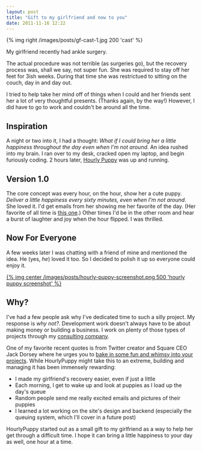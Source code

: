 ```yaml
---
layout: post
title: "Gift to my girlfriend and now to you"
date: 2011-11-16 12:22
---
```


{% img right /images/posts/gf-cast-1.jpg 200 'cast' %}

My girlfriend recently had ankle surgery.

The actual procedure was not terrible (as surgeries go), but the recovery process was, shall we say, not super fun.
She was required to stay off her feet for 3ish weeks.
During that time she was restrictued to sitting on the couch, day in and day out.

I tried to help take her mind off of things when I could and her friends sent her a lot of very thoughtful presents.
(Thanks again, by the way!)
However, I did have to go to work and couldn't be around all the time.

## Inspiration

A night or two into it, I had a thought: *What if I could bring her
a little happiness throughout the day even when I'm not around*.
An idea rushed into my brain.
I ran over to my desk, cracked open my laptop, and begin furiously coding.
2 hours later, [Hourly Puppy](http://hourlypuppy.com "Hourly Puppy") was up and running.

## Version 1.0

The core concept was every hour, on the hour, show her a cute puppy.
*Deliver a little happiness every sixty minutes, even when I'm not around*.
She loved it.
I'd get emails from her showing me her favorite of the day. (Her favorite of all
time is [this one](http://hourlypuppy.com/shared/G5FTGoFp1nxAPfcl "Destroy").)
Other times I'd be in the other room and hear a burst of laughter and joy when the hour flipped.
I was thrilled.

## Now For Everyone

A few weeks later I was chatting with a friend of mine and mentioned the idea.
He (yes, *he*) loved it too.
So I decided to polish it up so everyone could enjoy it.

[{% img center /images/posts/hourly-puppy-screenshot.png 500 'hourly puppy screenshot' %}](http://hourlypuppy.com)

## Why?

I've had a few people ask why I've dedicated time to such a silly project.
My response is *why not?*.
Development work doesn't always have to be about making money or building a business.
I work on plenty of those types of projects through my [consulting company](http://elegantbuild.com).

One of my favorite recent quotes is from Twitter creator and Square CEO Jack Dorsey where he urges you to [bake in some fun and whimsy into your projects](http://gigaom.com/2011/11/10/square-roadmap-2011/).
While HourlyPuppy might take this to an extreme, building and managing it has been immensely rewarding:

- I made my girlfriend's recovery easier, even if just a little
- Each morning, I get to wake up and look at puppies as I load up the day's queue
- Random people send me really excited emails and pictures of their puppies
- I learned a lot working on the site's design and backend (especially
  the queuing system, which I'll cover in a future post)

HourlyPuppy started out as a small gift to my girlfriend as a way to help her get through a difficult time. I hope it can bring a little happiness to your day as well, one hour at a time.
